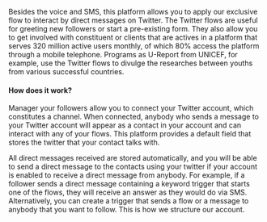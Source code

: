 Besides the voice and SMS, this platform allows you to apply our exclusive flow to interact by direct messages on Twitter. The Twitter flows are useful for greeting new followers or start a pre-existing form. They also allow you to get involved with constituent or clients that are actives in a platform that serves 320 million active users monthly, of which 80% access the platform through a mobile telephone. Programs as U-Report from UNICEF, for example, use the Twitter flows to divulge the researches between youths from various successful countries.

#### How does it work?

Manager your followers allow you to connect your Twitter account, which constitutes a channel. When connected, anybody who sends a message to your Twitter account will appear as a contact in your account and can interact with any of your flows. This platform provides a default field that stores the twitter that your contact talks with.
 
All direct messages received are stored automatically, and you will be able to send a direct message to the contacts using your twitter if your account is enabled to receive a direct message from anybody. For example, if a follower sends a direct message containing a keyword trigger that starts one of the flows, they will receive an answer as they would do via SMS. Alternatively, you can create a trigger that sends a flow or a message to anybody that you want to follow. This is how we structure our account.
